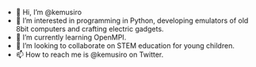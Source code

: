 - 👋 Hi, I’m @kemusiro
- 👀 I’m interested in programming in Python, developing emulators of old 8bit computers and crafting electric gadgets. 
- 🌱 I’m currently learning OpenMPI.
- 💞️ I’m looking to collaborate on STEM education for young children.
- 📫 How to reach me is @kemusiro on Twitter.

<!---
kemusiro/kemusiro is a ✨ special ✨ repository because its `README.md` (this file) appears on your GitHub profile.
You can click the Preview link to take a look at your changes.
--->
